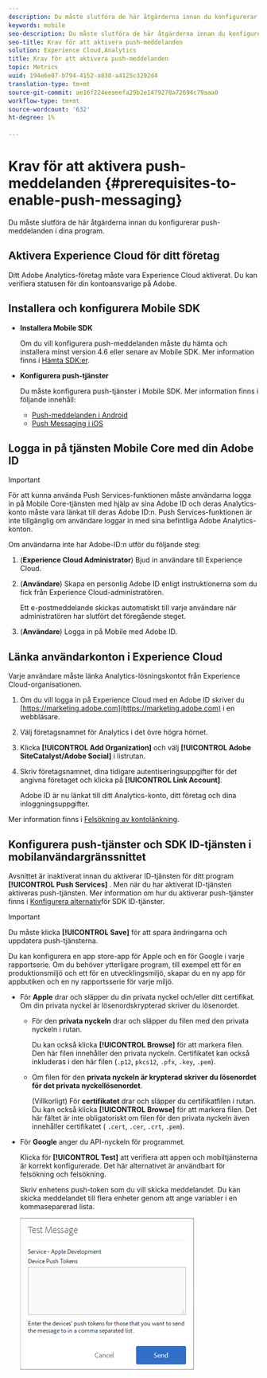 ```yaml
---
description: Du måste slutföra de här åtgärderna innan du konfigurerar Push Messaging i program.
keywords: mobile
seo-description: Du måste slutföra de här åtgärderna innan du konfigurerar Push Messaging i program.
seo-title: Krav för att aktivera push-meddelanden
solution: Experience Cloud,Analytics
title: Krav för att aktivera push-meddelanden
topic: Metrics
uuid: 194e6e07-b794-4152-a838-a4125c3292d4
translation-type: tm+mt
source-git-commit: ae16f224eeaeefa29b2e1479270a72694c79aaa0
workflow-type: tm+mt
source-wordcount: '632'
ht-degree: 1%

---
```



# Krav för att aktivera push-meddelanden {#prerequisites-to-enable-push-messaging}

Du måste slutföra de här åtgärderna innan du konfigurerar push-meddelanden i dina program.

## Aktivera Experience Cloud för ditt företag

Ditt Adobe Analytics-företag måste vara Experience Cloud aktiverat. Du kan verifiera statusen för din kontoansvarige på Adobe.

## Installera och konfigurera Mobile SDK

* **Installera Mobile SDK**

   Om du vill konfigurera push-meddelanden måste du hämta och installera minst version 4.6 eller senare av Mobile SDK. Mer information finns i [Hämta SDK:er](/help/using/c-manage-app-settings/c-mob-confg-app/t-config-analytics/download-sdk.md).

* **Konfigurera push-tjänster**

   Du måste konfigurera push-tjänster i Mobile SDK.
Mer information finns i följande innehåll:

   * [Push-meddelanden i Android](/help/android/messaging-main/push-messaging/push-messaging.md)
   * [Push Messaging i iOS](/help/ios/messaging-main/push-messaging/push-messaging.md)

## Logga in på tjänsten Mobile Core med din Adobe ID

>[!IMPORTANT]
>
>För att kunna använda Push Services-funktionen måste användarna logga in på Mobile Core-tjänsten med hjälp av sina Adobe ID och deras Analytics-konto måste vara länkat till deras Adobe ID:n. Push Services-funktionen är inte tillgänglig om användare loggar in med sina befintliga Adobe Analytics-konton.

Om användarna inte har Adobe-ID:n utför du följande steg:

1. (**Experience Cloud Administrator**) Bjud in användare till Experience Cloud.

1. (**Användare**) Skapa en personlig Adobe ID enligt instruktionerna som du fick från Experience Cloud-administratören.

   Ett e-postmeddelande skickas automatiskt till varje användare när administratören har slutfört det föregående steget.

1. (**Användare**) Logga in på Mobile med Adobe ID.

## Länka användarkonton i Experience Cloud

Varje användare måste länka Analytics-lösningskontot från Experience Cloud-organisationen.

1. Om du vill logga in på Experience Cloud med en Adobe ID skriver du [https://marketing.adobe.com](https://marketing.adobe.com) i en webbläsare.

1. Välj företagsnamnet för Analytics i det övre högra hörnet.

1. Klicka **[!UICONTROL Add Organization]** och välj **[!UICONTROL Adobe SiteCatalyst/Adobe Social]** i listrutan.

1. Skriv företagsnamnet, dina tidigare autentiseringsuppgifter för det angivna företaget och klicka på **[!UICONTROL Link Account]**.

   Adobe ID är nu länkat till ditt Analytics-konto, ditt företag och dina inloggningsuppgifter.

Mer information finns i [Felsökning av kontolänkning](https://docs.adobe.com/content/help/sv-SE/core-services/interface/manage-users-and-products/organizations.html).

## Konfigurera push-tjänster och SDK ID-tjänsten i mobilanvändargränssnittet

Avsnittet är inaktiverat innan du aktiverar ID-tjänsten för ditt program **[!UICONTROL Push Services]** . Men när du har aktiverat ID-tjänsten aktiveras push-tjänsten. Mer information om hur du aktiverar push-tjänster finns i [Konfigurera alternativ](/help/using/c-manage-app-settings/c-mob-confg-app/t-config-visitor.md)för SDK ID-tjänster.

>[!IMPORTANT]
>
>Du måste klicka **[!UICONTROL Save]** för att spara ändringarna och uppdatera push-tjänsterna.
>
>Du kan konfigurera en app store-app för Apple och en för Google i varje rapportserie. Om du behöver ytterligare program, till exempel ett för en produktionsmiljö och ett för en utvecklingsmiljö, skapar du en ny app för appbutiken och en ny rapportsserie för varje miljö.

* För **Apple** drar och släpper du din privata nyckel och/eller ditt certifikat. Om din privata nyckel är lösenordskrypterad skriver du lösenordet.

   * För den **privata nyckeln** drar och släpper du filen med den privata nyckeln i rutan.

      Du kan också klicka **[!UICONTROL Browse]** för att markera filen. Den här filen innehåller den privata nyckeln. Certifikatet kan också inkluderas i den här filen (`.p12`, `pkcs12`, `.pfx`, `.key`, `.pem`).

   * Om filen för den **privata nyckeln är krypterad skriver du lösenordet för det privata nyckellösenordet**.

      (Villkorligt) För **certifikatet** drar och släpper du certifikatfilen i rutan. Du kan också klicka **[!UICONTROL Browse]** för att markera filen. Det här fältet är inte obligatoriskt om filen för den privata nyckeln även innehåller certifikatet ( `.cert`, `.cer`, `.crt`, `.pem`).

* För **Google** anger du API-nyckeln för programmet.

   Klicka för **[!UICONTROL Test]** att verifiera att appen och mobiltjänsterna är korrekt konfigurerade. Det här alternativet är användbart för felsökning och felsökning.

   Skriv enhetens push-token som du vill skicka meddelandet. Du kan skicka meddelandet till flera enheter genom att ange variabler i en kommaseparerad lista.

   ![push test message](assets/push_test_list.png)
